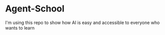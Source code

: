 # Agent-School
I'm using this repo to show how AI is easy and accessible to everyone who wants to learn
